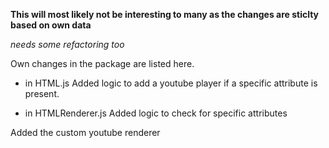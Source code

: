 **This will most likely not be interesting to many as the changes are sticlty based on own data**

*needs some refactoring too*

Own changes in the package are listed here.

- in HTML.js
Added logic to add a youtube player if a specific attribute is present.

- in HTMLRenderer.js
Added logic to check for specific attributes

Added the custom youtube renderer